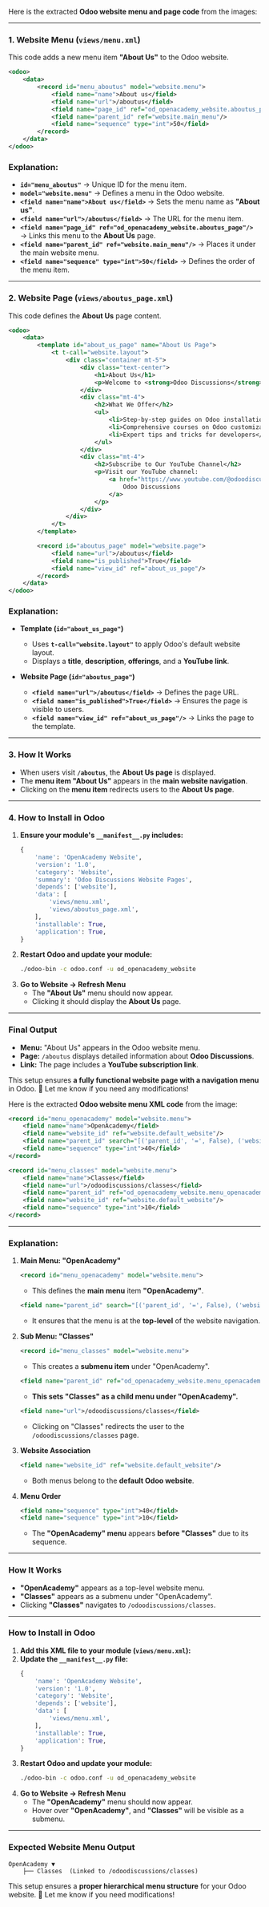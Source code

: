 Here is the extracted **Odoo website menu and page code** from the images:

---

### **1. Website Menu (`views/menu.xml`)**
This code adds a new menu item **"About Us"** to the Odoo website.

```xml
<odoo>
    <data>
        <record id="menu_aboutus" model="website.menu">
            <field name="name">About us</field>
            <field name="url">/aboutus</field>
            <field name="page_id" ref="od_openacademy_website.aboutus_page"/>
            <field name="parent_id" ref="website.main_menu"/>
            <field name="sequence" type="int">50</field>
        </record>
    </data>
</odoo>
```

### **Explanation:**
- **`id="menu_aboutus"`** → Unique ID for the menu item.
- **`model="website.menu"`** → Defines a menu in the Odoo website.
- **`<field name="name">About us</field>`** → Sets the menu name as **"About us"**.
- **`<field name="url">/aboutus</field>`** → The URL for the menu item.
- **`<field name="page_id" ref="od_openacademy_website.aboutus_page"/>`** → Links this menu to the **About Us** page.
- **`<field name="parent_id" ref="website.main_menu"/>`** → Places it under the main website menu.
- **`<field name="sequence" type="int">50</field>`** → Defines the order of the menu item.

---

### **2. Website Page (`views/aboutus_page.xml`)**
This code defines the **About Us** page content.

```xml
<odoo>
    <data>
        <template id="about_us_page" name="About Us Page">
            <t t-call="website.layout">
                <div class="container mt-5">
                    <div class="text-center">
                        <h1>About Us</h1>
                        <p>Welcome to <strong>Odoo Discussions</strong>, your go-to channel for learning Odoo!</p>
                    </div>
                    <div class="mt-4">
                        <h2>What We Offer</h2>
                        <ul>
                            <li>Step-by-step guides on Odoo installation and development</li>
                            <li>Comprehensive courses on Odoo customization</li>
                            <li>Expert tips and tricks for developers</li>
                        </ul>
                    </div>
                    <div class="mt-4">
                        <h2>Subscribe to Our YouTube Channel</h2>
                        <p>Visit our YouTube channel: 
                            <a href="https://www.youtube.com/@odoodiscussions" target="_blank">
                                Odoo Discussions
                            </a>
                        </p>
                    </div>
                </div>
            </t>
        </template>

        <record id="aboutus_page" model="website.page">
            <field name="url">/aboutus</field>
            <field name="is_published">True</field>
            <field name="view_id" ref="about_us_page"/>
        </record>
    </data>
</odoo>
```

### **Explanation:**
- **Template (`id="about_us_page"`)**
  - Uses **`t-call="website.layout"`** to apply Odoo's default website layout.
  - Displays a **title**, **description**, **offerings**, and a **YouTube link**.

- **Website Page (`id="aboutus_page"`)**
  - **`<field name="url">/aboutus</field>`** → Defines the page URL.
  - **`<field name="is_published">True</field>`** → Ensures the page is visible to users.
  - **`<field name="view_id" ref="about_us_page"/>`** → Links the page to the template.

---

### **3. How It Works**
- When users visit **`/aboutus`**, the **About Us page** is displayed.
- The **menu item "About Us"** appears in the **main website navigation**.
- Clicking on the **menu item** redirects users to the **About Us page**.

---

### **4. How to Install in Odoo**
1. **Ensure your module's `__manifest__.py` includes:**
   ```python
   {
       'name': 'OpenAcademy Website',
       'version': '1.0',
       'category': 'Website',
       'summary': 'Odoo Discussions Website Pages',
       'depends': ['website'],
       'data': [
           'views/menu.xml',
           'views/aboutus_page.xml',
       ],
       'installable': True,
       'application': True,
   }
   ```
2. **Restart Odoo and update your module:**
   ```sh
   ./odoo-bin -c odoo.conf -u od_openacademy_website
   ```
3. **Go to Website → Refresh Menu**
   - The **"About Us"** menu should now appear.
   - Clicking it should display the **About Us** page.

---

### **Final Output**
- **Menu:** "About Us" appears in the Odoo website menu.
- **Page:** `/aboutus` displays detailed information about **Odoo Discussions**.
- **Link:** The page includes a **YouTube subscription link**.

This setup ensures **a fully functional website page with a navigation menu** in Odoo. 🚀 Let me know if you need any modifications!


Here is the extracted **Odoo website menu XML code** from the image:

```xml
<record id="menu_openacademy" model="website.menu">
    <field name="name">OpenAcademy</field>
    <field name="website_id" ref="website.default_website"/>
    <field name="parent_id" search="[('parent_id', '=', False), ('website_id', '=', 1)]"/>
    <field name="sequence" type="int">40</field>
</record>

<record id="menu_classes" model="website.menu">
    <field name="name">Classes</field>
    <field name="url">/odoodiscussions/classes</field>
    <field name="parent_id" ref="od_openacademy_website.menu_openacademy"/>
    <field name="website_id" ref="website.default_website"/>
    <field name="sequence" type="int">10</field>
</record>
```

---

### **Explanation:**
1. **Main Menu: "OpenAcademy"**
   ```xml
   <record id="menu_openacademy" model="website.menu">
   ```
   - This defines the **main menu** item **"OpenAcademy"**.

   ```xml
   <field name="parent_id" search="[('parent_id', '=', False), ('website_id', '=', 1)]"/>
   ```
   - It ensures that the menu is at the **top-level** of the website navigation.

2. **Sub Menu: "Classes"**
   ```xml
   <record id="menu_classes" model="website.menu">
   ```
   - This creates a **submenu item** under "OpenAcademy".

   ```xml
   <field name="parent_id" ref="od_openacademy_website.menu_openacademy"/>
   ```
   - **This sets "Classes" as a child menu under "OpenAcademy".**

   ```xml
   <field name="url">/odoodiscussions/classes</field>
   ```
   - Clicking on "Classes" redirects the user to the `/odoodiscussions/classes` page.

3. **Website Association**
   ```xml
   <field name="website_id" ref="website.default_website"/>
   ```
   - Both menus belong to the **default Odoo website**.

4. **Menu Order**
   ```xml
   <field name="sequence" type="int">40</field>
   <field name="sequence" type="int">10</field>
   ```
   - The **"OpenAcademy" menu** appears **before "Classes"** due to its sequence.

---

### **How It Works**
- **"OpenAcademy"** appears as a top-level website menu.
- **"Classes"** appears as a submenu under "OpenAcademy".
- Clicking **"Classes"** navigates to `/odoodiscussions/classes`.

---

### **How to Install in Odoo**
1. **Add this XML file to your module (`views/menu.xml`):**
2. **Update the `__manifest__.py` file:**
   ```python
   {
       'name': 'OpenAcademy Website',
       'version': '1.0',
       'category': 'Website',
       'depends': ['website'],
       'data': [
           'views/menu.xml',
       ],
       'installable': True,
       'application': True,
   }
   ```
3. **Restart Odoo and update your module:**
   ```sh
   ./odoo-bin -c odoo.conf -u od_openacademy_website
   ```
4. **Go to Website → Refresh Menu**
   - The **"OpenAcademy"** menu should now appear.
   - Hover over **"OpenAcademy"**, and **"Classes"** will be visible as a submenu.

---

### **Expected Website Menu Output**
```
OpenAcademy ▼
    ├── Classes  (Linked to /odoodiscussions/classes)
```

This setup ensures a **proper hierarchical menu structure** for your Odoo website. 🚀 Let me know if you need modifications!